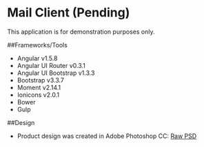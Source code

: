 # Mail Client (Pending)
This application is for demonstration purposes only. 

##Frameworks/Tools
- Angular v1.5.8
- Angular UI Router v0.3.1
- Angular UI Bootstrap v1.3.3
- Bootstrap v3.3.7
- Moment v2.14.1
- Ionicons v2.0.1
- Bower
- Gulp

##Design
- Product design was created in Adobe Photoshop CC: [Raw PSD](https://github.com/nicholas-davis/design/blob/master/mail_client_mockup.psd)